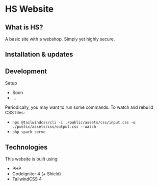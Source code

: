 # HS Website

## What is HS?
A basic site with a webshop. Simply yet highly secure.

## Installation & updates

## Development
Setup
- Soon
- ...

Periodically, you may want to run some commands. To watch and rebuild CSS files:
- `npx @tailwindcss/cli -i ./public/assets/css/input.css -o ./public/assets/css/output.css --watch`
- `php spark serve`

## Technologies
This website is built using
- PHP
- CodeIgniter 4 (+ Shield)
- TailwindCSS 4
